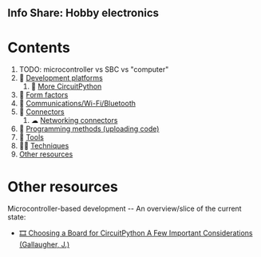 ## Info Share: Hobby electronics
<!----------------------------------------------------------------------------->

# Contents
<!----------------------------------------------------------------------------->
1. TODO: microcontroller vs SBC vs "computer"
1. 🚀 [Development platforms](DevPlatforms.md)
   1. 🐍 [More CircuitPython](CircuitPython/CktPy_Contents.md)
1. 📏 [Form factors](FormFactors.md)
1. 📡 [Communications/Wi-Fi/Bluetooth](FormFactors.md)
1. 🔌 [Connectors](Connectors.md)
   1. ☁ [Networking connectors](ConnectorsNetworking.md)
1. 💾 [Programming methods (uploading code)](ProgrammingMethods.md)
1. 🔨 [Tools](Tools.md)
1. 🤸‍♀️ [Techniques](Techniques.md)
1. [Other resources](#OtherRES)

# Other resources<a name="OtherRES"></a>
<!----------------------------------------------------------------------------->
Microcontroller-based development -- An overview/slice of the current state:
- [🎞️ Choosing a Board for CircuitPython A Few Important Considerations (Gallaugher, J.)](https://www.youtube.com/watch?v=xCGPH4_RyPc)
